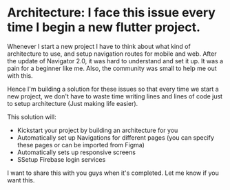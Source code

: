 # Architecture: I face this issue every time I begin a new flutter project.

Whenever I start a new project I have to think about what kind of architecture to use, and setup navigation routes for mobile and web.
After the update of Navigator 2.0, it was hard to understand and set it up. It was a pain for a beginner like me. Also, the community was small to help me out with this.

Hence I'm building a solution for these issues so that every time we start a new project, we don't have to waste time writing lines and lines of code just to setup architecture (Just making life easier). 

This solution will:
- Kickstart your project by building an architecture for you
- Automatically set up Navigations for different pages (you can specify these pages or can be imported from Figma)
- Automatically sets up responsive screens 
- SSetup Firebase login services
 
I want to share this with you guys when it's completed. Let me know if you want this.